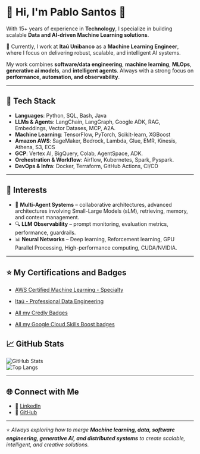# 👋 Hi, I'm Pablo Santos 👋

With 15+ years of experience in **Technology**, I specialize in building scalable **Data and AI-driven Machine Learning solutions**.

🚀 Currently, I work at **Itaú Unibanco** as a **Machine Learning Engineer**, where I focus on delivering robust, scalable, and intelligent AI systems.  

My work combines **software/data engineering**, **machine learning**, **MLOps**, **generative ai models**, and **intelligent agents**. Always with a strong focus on **performance, automation, and observability**.  

---

## 🔧 Tech Stack  

- **Languages**: Python, SQL, Bash, Java
- **LLMs & Agents**: LangChain, LangGraph, Google ADK, RAG, Embeddings, Vector Datases, MCP, A2A.
- **Machine Learning**: TensorFlow, PyTorch, Scikit-learn, XGBoost  
- **Amazon AWS**: SageMaker, Bedrock, Lambda, Glue, EMR, Kinesis, Athena, S3, ECS  
- **GCP**: Vertex AI, BigQuery, Colab, AgentSpace, ADK. 
- **Orchestration & Workflow**: Airflow, Kubernetes, Spark, Pyspark. 
- **DevOps & Infra**: Docker, Terraform, GitHub Actions, CI/CD  

---

## 📌 Interests  

- 🤖 **Multi-Agent Systems** – collaborative architectures, advanced architectures involving Small-Large Models (sLM), retrieving, memory, and context management.
- 🔍 **LLM Observability** – prompt monitoring, evaluation metrics, performance, guardrails. 
- 📊 **Neural Networks** – Deep learning, Reforcement learning, GPU Parallel Processing, High-performance computing, CUDA/NVIDIA. 

---

## ⭐️ My Certifications and Badges

- [AWS Certified Machine Learning - Specialty](https://www.credly.com/badges/2bcedd71-0b4f-47b1-b2c4-1b7d26d76924)
- [Itaú - Professional Data Engineering](https://www.credly.com/badges/83e79fa7-ddf8-4307-a3eb-1380a954e03a)

- [All my Credly Badges](https://www.credly.com/users/pablosls/badges#credly)
- [All my Google Cloud Skills Boost badges](https://www.cloudskillsboost.google/public_profiles/75202415-fbc9-43c5-985e-cfda12cb99ec)

## 📈 GitHub Stats  

![GitHub Stats](https://github-readme-stats.vercel.app/api?username=pablosls&show_icons=true&theme=tokyonight)  
![Top Langs](https://github-readme-stats.vercel.app/api/top-langs/?username=pablosls&layout=compact&theme=tokyonight)  

---

## 🌐 Connect with Me  

- 💼 [LinkedIn](https://www.linkedin.com/in/pablobrasil/)  
- 🐙 [GitHub](https://github.com/pablosls)  

---

⭐️ _Always exploring how to merge **Machine learning, data, software engineering, generative AI, and distributed systems** to create scalable, intelligent, and creative solutions._
